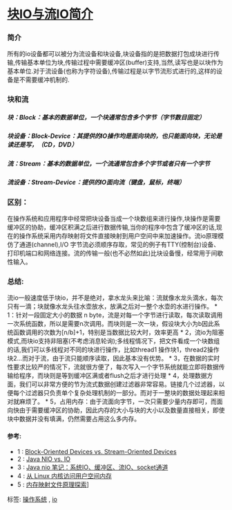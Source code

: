 # [块IO与流IO简介](https://www.cnblogs.com/weikongziqu/p/6082373.html)

### 简介

所有的io设备都可以被分为流设备和块设备,块设备指的是把数据打包成块进行传输,传输基本单位为块,传输过程中需要缓冲区(buffer)支持,当然,读写也是以块作为基本单位.对于流设备(也称为字符设备),传输过程是以字节流形式进行的,这样的设备是不需要缓冲机制的.

### 块和流

##### 块：Block：基本的数据单位，一个块通常包含多个字节（字节数目固定）

##### 块设备：Block-Device：其提供的IO操作均是面向块的，也只能面向块，无论是读还是写，（CD，DVD）

##### 流：Stream：基本的数据单位，一个流通常包含多个字节或者只有一个字节

##### 流设备：Stream-Device：提供的IO面向流（键盘，鼠标，终端）

### 区别：

在操作系统和应用程序中经常把块设备当成一个块数组来进行操作,块操作是需要缓冲区的协助，缓冲区积满之后进行数据传输,当你的程序中包含了缓冲区的话,现在的操作系统采用内存映射将文件直接映射到用户空间中来加速操作。流io原理模仿了通道(channel),I/O 字节流必须顺序存取，常见的例子有TTY(控制台)设备、打印机端口和网络连接。流的传输一般(也不必然如此)比块设备慢，经常用于间歇性输入。

### 总结:

流io一般速度低于块io，并不是绝对，拿水龙头来比喻：流就像水龙头滴水，每次只有一滴；块就像水龙头往水壶放水，放满之后对一整个水壶的水进行操作。 * 1：针对一段固定大小的数据 n byte，流是对每一个字节进行读取，每次读取调用一次系统函数，所以是需要n次调用。而块则是一次一块，假设块大小为b因此系统函数调用的次数为[n/b]+1，特别是当数据比较大时，效率更高 * 2，流io为阻塞模式,而块io支持非阻塞(不考虑消息轮询);多线程情况下，把文件看成一个块数组的话,我们可以多线程对不同的块进行操作，比如thread1 操作块1，thread2操作块2...而对于流，由于流只能顺序读取，因此基本没有优势。 * 3，在数据的实时性要求比较严的情况下，流就很方便了，每次写入一个字节系统就能立即将数据传输给程序，而块则是等到缓冲区满或者flush之后才进行处理 * 4，处理数据方面，我们可以非常方便的节为流式数据创建过滤器非常容易。链接几个过滤器，以便每个过滤器只负责单个复杂处理机制的一部分。而对于一整块的数据处理起来相对就麻烦了。 * 5，占用内存：由于流面向字节，一次只需要少量内存即可，而面向快由于需要缓冲区的协助，因此内存的大小与块的大小以及数量直接相关，即使块中数据并没有填满，仍然需要占用这么多内存。

#### 参考:

- 1 : [Block-Oriented Devices vs. Stream-Oriented Devices](https://bryansoliman.wordpress.com/2011/07/25/block-oriented-devices-vs-stream-oriented-devices/)
- 2 : [Java NIO vs. IO](http://tutorials.jenkov.com/java-nio/nio-vs-io.html)
- 3 : [Java nio 笔记：系统IO、缓冲区、流IO、socket通道](http://www.cnblogs.com/549294286/p/3761480.html)
- 4 : [从 Linux 内核访问用户空间内存](https://www.ibm.com/developerworks/cn/linux/l-kernel-memory-access/)
- 5 : [内存映射文件原理探索](http://blog.csdn.net/mg0832058/article/details/5890688)]

标签: [操作系统](https://www.cnblogs.com/weikongziqu/tag/操作系统/) , [io](https://www.cnblogs.com/weikongziqu/tag/io/)